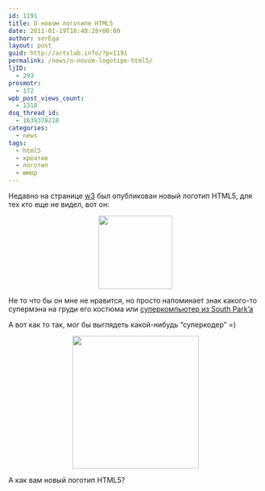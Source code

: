 ```yaml
---
id: 1191
title: О новом логотипе HTML5
date: 2011-01-19T16:40:28+00:00
author: serEga
layout: post
guid: http://artslab.info/?p=1191
permalink: /news/o-novom-logotipe-html5/
ljID:
  - 293
prosmotr:
  - 172
wpb_post_views_count:
  - 1318
dsq_thread_id:
  - 1639378218
categories:
  - news
tags:
  - html5
  - креатив
  - логотип
  - юмор
---
```

Недавно на странице [w3](http://www.w3.org) был опубликован новый логотип HTML5, для тех кто еще не видел, вот он:

<center>
  <a href="http://googledrive.com/host/0B9lHVSSSdxdxd0hjdUdmRzY3Tjg/html5_logo.jpg"><img src="http://googledrive.com/host/0B9lHVSSSdxdxd0hjdUdmRzY3Tjg/html5_logo-246x300.jpg" alt="" title="html5_logo" width="146" class="wp-image-1193" srcset="http://googledrive.com/host/0B9lHVSSSdxdxd0hjdUdmRzY3Tjg/html5_logo-246x300.jpg 246w, http://googledrive.com/host/0B9lHVSSSdxdxd0hjdUdmRzY3Tjg/html5_logo.jpg 330w" sizes="(max-width: 246px) 100vw, 246px" /></a>
</center>

Не то что бы он мне не нравится, но просто напоминает знак какого-то супермэна на груди его костюма или [суперкомпьютер из South Park&#8217;a](http://www.youtube.com/watch?v=sSwG6MfiSqw)

А вот как то так, мог бы выглядеть какой-нибудь &#8220;суперкодер&#8221; =)

<center>
  <a href="http://googledrive.com/host/0B9lHVSSSdxdxd0hjdUdmRzY3Tjg/html5_logo_superhero.jpg"><img src="http://googledrive.com/host/0B9lHVSSSdxdxd0hjdUdmRzY3Tjg/html5_logo_superhero.jpg" alt="" title="html5_logo_superhero" width="251" height="264" class="alignnone size-full wp-image-1192" /></a>
</center>

А как вам новый логотип HTML5?